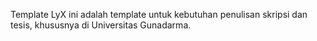 Template LyX ini adalah template untuk kebutuhan penulisan skripsi dan tesis, khususnya di Universitas Gunadarma.